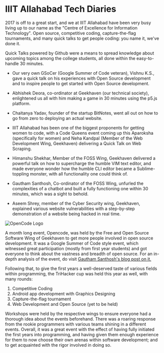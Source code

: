 # IIIT Allahabad Tech Diaries

2017 is off to a great start, and we at IIIT Allahabad have been very busy living up to our name as the "Centre of Excellence for Information Technology". Open source, competitive coding, capture-the-flag tournaments, and many quick talks to get people coding: you name it, we've done it.

Quick Talks powered by Github were a means to spread knowledge about upcoming topics among the college students, all done within the easy-to-handle 30 minutes.

- Our very own GSoCer (Google Summer of Code veteran), Vishnu K.S., gave a quick talk on his experiences with Open Source development and to inspire people to get started with Open Source development. 

- Abhishek Deora, co-ordinator at Geekhaven (our technical society), enlightened us all with him making a game in 30 minutes using the p5.js platform. 

- Chaitanya Yadav, founder of the startup BitNotes, went all out on how to go from zero to deploying an actual website. 

- IIIT Allahabad has been one of the biggest proponents for getting women to code, with a Code Queens event coming up this Aparoksha (specifically for women) and Neha Kandpal (Member of the Web Development Wing, Geekhaven) delivering a Quick Talk on Web Scraping. 

- Himanshu Shekhar, Member of the FOSS Wing, Geekhaven delivered a powerful talk on how to supercharge the humble VIM text editor, and made everyone wonder how the humble CLI editor became a Sublime-toppling monster, with all functionality one could think of.

- Gautham Santhosh, Co-ordinator of the FOSS Wing, unfurled the complexities of a chatbot and built a fully functioning one within 30 minutes, which was a sight to behold.

- Aseem Shrey, member of the Cyber Security wing, Geekhaven, explained various website vulnerabilities with a step-by-step demonstration of a website being hacked in real time.


![OpenCode Logo][logo]

[logo]: https://raw.githubusercontent.com/fossiiita/opencode/master/Logo.png

A month long event, Opencode, was held by the Free and Open Source Software Wing of Geekhaven to get more people involved in open source development. It was a Google Summer of Code style event, which witnessed great participation (mostly from first year students) and got everyone to think about the vastness and breadth of open source. 
For an in-depth analysis of the event, do visit [Gautham Santhosh's blog post on it.](https://gauthamzz.github.io/2017/02/23/opencode/)

Following that, to give the first years a well-deserved taste of various fields within programming, the TriHacker cup was held this year as well, with many rounds:
1. Competitive Coding
2. Android app development with Graphics Designing
3. Capture-the-flag tournament 
4. Web Development and Open Source (yet to be held)

Workshops were held by the respective wings to ensure everyone had a thorough idea about the events beforehand. 
There was a roaring response from the rookie programmers with various teams shining in a different events. Overall, it was a great event with the effect of having fully initiated the first years into programming, and having given them enough experience for them to now choose their own arenas within software development; and to get acquainted with the rigor involved in doing so. 



 






